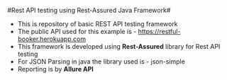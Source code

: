 #Rest API testing using Rest-Assured Java Framework#

- This is repository of basic REST API testing framework
- The public API used for this example is - https://restful-booker.herokuapp.com
- This framework is developed using **Rest-Assured** library for Rest API testing
- For JSON Parsing in java the library used is - json-simple
- Reporting is by **Allure API**

